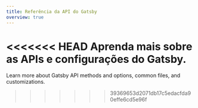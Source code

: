```yaml
---
title: Referência da API do Gatsby
overview: true
---
```


<<<<<<< HEAD
Aprenda mais sobre as APIs e configurações do Gatsby.
=======
Learn more about Gatsby API methods and options, common files, and customizations.
>>>>>>> 39369653d2071db17c5edacfda90effe6cd5e96f

<GuideList slug={props.slug} />
